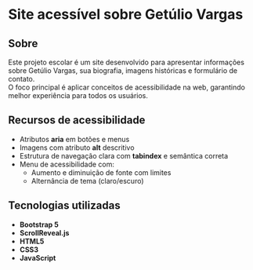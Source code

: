 # Site acessível sobre Getúlio Vargas

## Sobre
Este projeto escolar é um site desenvolvido para apresentar informações sobre Getúlio Vargas, sua biografia, imagens históricas e formulário de contato.  
O foco principal é aplicar conceitos de acessibilidade na web, garantindo melhor experiência para todos os usuários.

## Recursos de acessibilidade
- Atributos **aria** em botões e menus
- Imagens com atributo **alt** descritivo
- Estrutura de navegação clara com **tabindex** e semântica correta
- Menu de acessibilidade com:
  - Aumento e diminuição de fonte com limites
  - Alternância de tema (claro/escuro)

## Tecnologias utilizadas
- **Bootstrap 5**
- **ScrollReveal.js**
- **HTML5**
- **CSS3**
- **JavaScript**
